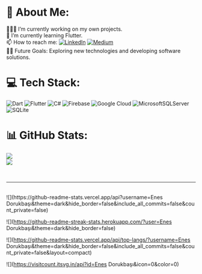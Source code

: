 # 💫 About Me:
👩🏻‍💻 I’m currently working on my own projects.<br>🌱 I’m currently learning Flutter.<br>📫 How to reach me: [![LinkedIn](https://img.shields.io/badge/LinkedIn-%230077B5.svg?logo=linkedin&logoColor=white)](https://www.linkedin.com/in/enes-dorukba%C5%9F%C4%B1/) [![Medium](https://img.shields.io/badge/Medium-12100E?logo=medium&logoColor=white)](https://medium.com/@enesdorukbasi) <br>💪🏼 Future Goals: Exploring new technologies and developing software solutions.

# 💻 Tech Stack:
![Dart](https://img.shields.io/badge/dart-%230175C2.svg?style=for-the-badge&logo=dart&logoColor=white) ![Flutter](https://img.shields.io/badge/Flutter-%2302569B.svg?style=for-the-badge&logo=Flutter&logoColor=white) ![C#](https://img.shields.io/badge/c%23-%23239120.svg?style=for-the-badge&logo=c-sharp&logoColor=white) ![Firebase](https://img.shields.io/badge/firebase-%23039BE5.svg?style=for-the-badge&logo=firebase) ![Google Cloud](https://img.shields.io/badge/Google%20Cloud-%234285F4.svg?style=for-the-badge&logo=google-cloud&logoColor=white) ![MicrosoftSQLServer](https://img.shields.io/badge/Microsoft%20SQL%20Sever-CC2927?style=for-the-badge&logo=microsoft%20sql%20server&logoColor=white) ![SQLite](https://img.shields.io/badge/sqlite-%2307405e.svg?style=for-the-badge&logo=sqlite&logoColor=white)
# 📊 GitHub Stats:
![](https://github-readme-stats.vercel.app/api?username=enesdorukbasi&theme=default&hide_border=true&include_all_commits=false&count_private=false)<br/>
![](https://github-readme-streak-stats.herokuapp.com/?user=enesdorukbasi&theme=default&hide_border=true)<br/>

<br>
<hr>
<br>
![](https://github-readme-stats.vercel.app/api?username=Enes Dorukbaşı&theme=dark&hide_border=false&include_all_commits=false&count_private=false)

![](https://github-readme-streak-stats.herokuapp.com/?user=Enes Dorukbaşı&theme=dark&hide_border=false)

![](https://github-readme-stats.vercel.app/api/top-langs/?username=Enes Dorukbaşı&theme=dark&hide_border=false&include_all_commits=false&count_private=false&layout=compact)

![](https://visitcount.itsvg.in/api?id=Enes Dorukbaşı&icon=0&color=0)
